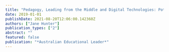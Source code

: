 ```yaml
---
title: "Pedagogy, Leading from the Middle and Digital Technologies: Potent Forces for STEM Education in Australian Primary Schools"
date: 2019-01-01
publishDate: 2021-08-20T12:06:00.142360Z
authors: ["Jane Hunter"]
publication_types: ["2"]
abstract: ""
featured: false
publication: "*Australian Educational Leader*"
---
```


